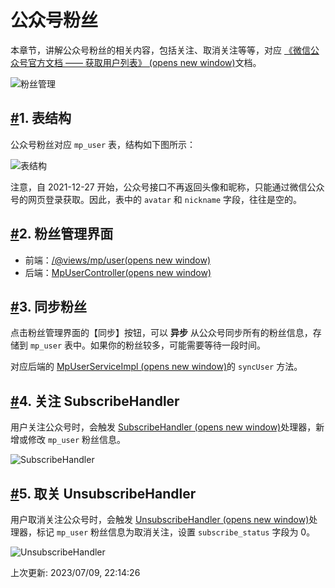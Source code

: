 # 公众号粉丝

本章节，讲解公众号粉丝的相关内容，包括关注、取消关注等等，对应 [《微信公众号官方文档 —— 获取用户列表》 (opens new window)](https://developers.weixin.qq.com/doc/offiaccount/User_Management/Getting_a_User_List.html)文档。

![粉丝管理](https://doc.iocoder.cn/img/%E5%85%AC%E4%BC%97%E5%8F%B7%E6%89%8B%E5%86%8C/%E5%85%AC%E4%BC%97%E5%8F%B7%E7%B2%89%E4%B8%9D/%E7%95%8C%E9%9D%A2.png)

## [#](https://doc.iocoder.cn/mp/user/#_1-表结构)1. 表结构

公众号粉丝对应 `mp_user` 表，结构如下图所示：

![表结构](https://doc.iocoder.cn/img/%E5%85%AC%E4%BC%97%E5%8F%B7%E6%89%8B%E5%86%8C/%E5%85%AC%E4%BC%97%E5%8F%B7%E7%B2%89%E4%B8%9D/%E8%A1%A8%E7%BB%93%E6%9E%84.png)

注意，自 2021-12-27 开始，公众号接口不再返回头像和昵称，只能通过微信公众号的网页登录获取。因此，表中的 `avatar` 和 `nickname` 字段，往往是空的。

## [#](https://doc.iocoder.cn/mp/user/#_2-粉丝管理界面)2. 粉丝管理界面

- 前端：[/@views/mp/user(opens new window)](https://github.com/YunaiV/ruoyi-vue-pro/blob/master/yudao-ui-admin/src/views/mp/user/index.vue)
- 后端：[MpUserController(opens new window)](https://github.com/YunaiV/ruoyi-vue-pro/blob/master/yudao-module-mp/yudao-module-mp-biz/src/main/java/cn/iocoder/yudao/module/mp/controller/admin/user/MpUserController.java)

## [#](https://doc.iocoder.cn/mp/user/#_3-同步粉丝)3. 同步粉丝

点击粉丝管理界面的【同步】按钮，可以 **异步** 从公众号同步所有的粉丝信息，存储到 `mp_user` 表中。如果你的粉丝较多，可能需要等待一段时间。

对应后端的 [MpUserServiceImpl (opens new window)](https://github.com/YunaiV/ruoyi-vue-pro/blob/master/yudao-module-mp/yudao-module-mp-biz/src/main/java/cn/iocoder/yudao/module/mp/service/user/MpUserServiceImpl.java#L95-L161)的 `syncUser` 方法。

## [#](https://doc.iocoder.cn/mp/user/#_4-关注-subscribehandler)4. 关注 SubscribeHandler

用户关注公众号时，会触发 [SubscribeHandler (opens new window)](https://github.com/YunaiV/ruoyi-vue-pro/blob/master/yudao-module-mp/yudao-module-mp-biz/src/main/java/cn/iocoder/yudao/module/mp/service/handler/user/SubscribeHandler.java)处理器，新增或修改 `mp_user` 粉丝信息。

![SubscribeHandler](https://doc.iocoder.cn/img/%E5%85%AC%E4%BC%97%E5%8F%B7%E6%89%8B%E5%86%8C/%E5%85%AC%E4%BC%97%E5%8F%B7%E7%B2%89%E4%B8%9D/SubscribeHandler.png)

## [#](https://doc.iocoder.cn/mp/user/#_5-取关-unsubscribehandler)5. 取关 UnsubscribeHandler

用户取消关注公众号时，会触发 [UnsubscribeHandler (opens new window)](https://github.com/YunaiV/ruoyi-vue-pro/blob/master/yudao-module-mp/yudao-module-mp-biz/src/main/java/cn/iocoder/yudao/module/mp/service/handler/user/UnsubscribeHandler.java)处理器，标记 `mp_user` 粉丝信息为取消关注，设置 `subscribe_status` 字段为 0。

![UnsubscribeHandler](https://doc.iocoder.cn/img/%E5%85%AC%E4%BC%97%E5%8F%B7%E6%89%8B%E5%86%8C/%E5%85%AC%E4%BC%97%E5%8F%B7%E7%B2%89%E4%B8%9D/UnsubscribeHandler.png)

上次更新: 2023/07/09, 22:14:26